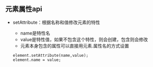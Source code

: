 ## 元素属性api

* setAttribute：根据名称和值修改元素的特性
  * name是特性名
  * value是特性值，如果不包含这个特性，则会创建，包含则会修改
  * 元素本身包含的属性可以直接用元素.属性名的方式设置

  ```
  element.setAttribute(name,value);
  element.name = value;
  ```



